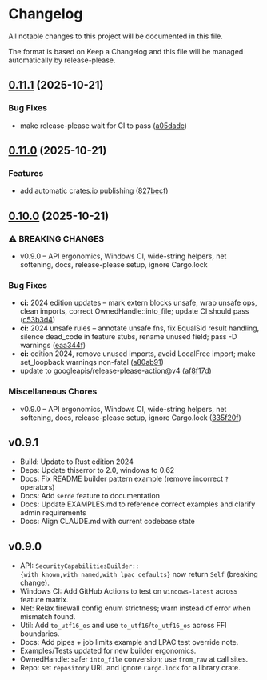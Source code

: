 # Changelog

All notable changes to this project will be documented in this file.

The format is based on Keep a Changelog and this file will be managed automatically by release-please.

## [0.11.1](https://github.com/cpjet64/rappct/compare/rappct-v0.11.0...rappct-v0.11.1) (2025-10-21)


### Bug Fixes

* make release-please wait for CI to pass ([a05dadc](https://github.com/cpjet64/rappct/commit/a05dadc1aecdd7774f3053f0b1f1dc706d72da1c))

## [0.11.0](https://github.com/cpjet64/rappct/compare/rappct-v0.10.0...rappct-v0.11.0) (2025-10-21)


### Features

* add automatic crates.io publishing ([827becf](https://github.com/cpjet64/rappct/commit/827becf4b7aba7dacd300e6c3a7b10175509b21b))

## [0.10.0](https://github.com/cpjet64/rappct/compare/rappct-v0.9.0...rappct-v0.10.0) (2025-10-21)


### ⚠ BREAKING CHANGES

* v0.9.0 – API ergonomics, Windows CI, wide-string helpers, net softening, docs, release-please setup, ignore Cargo.lock

### Bug Fixes

* **ci:** 2024 edition updates – mark extern blocks unsafe, wrap unsafe ops, clean imports, correct OwnedHandle::into_file; update CI should pass ([c53b3d4](https://github.com/cpjet64/rappct/commit/c53b3d4a48a8b9018e9e06a6c24fadb161b503aa))
* **ci:** 2024 unsafe rules – annotate unsafe fns, fix EqualSid result handling, silence dead_code in feature stubs, rename unused field; pass -D warnings ([eaa344f](https://github.com/cpjet64/rappct/commit/eaa344f13e0eaf91b48836ee6b103e767a749ce2))
* **ci:** edition 2024, remove unused imports, avoid LocalFree import; make set_loopback warnings non-fatal ([a80ab91](https://github.com/cpjet64/rappct/commit/a80ab91436143d516a9983ae47b10cd7193365d1))
* update to googleapis/release-please-action@v4 ([af8f17d](https://github.com/cpjet64/rappct/commit/af8f17d379ef7b9413256b46abfaf0f062e9b9e7))


### Miscellaneous Chores

* v0.9.0 – API ergonomics, Windows CI, wide-string helpers, net softening, docs, release-please setup, ignore Cargo.lock ([335f20f](https://github.com/cpjet64/rappct/commit/335f20fad7b8ce9558006f0b0154338c4416afd2))

## v0.9.1

- Build: Update to Rust edition 2024
- Deps: Update thiserror to 2.0, windows to 0.62
- Docs: Fix README builder pattern example (remove incorrect `?` operators)
- Docs: Add `serde` feature to documentation
- Docs: Update EXAMPLES.md to reference correct examples and clarify admin requirements
- Docs: Align CLAUDE.md with current codebase state

## v0.9.0

- API: `SecurityCapabilitiesBuilder::{with_known,with_named,with_lpac_defaults}` now return `Self` (breaking change).
- Windows CI: Add GitHub Actions to test on `windows-latest` across feature matrix.
- Net: Relax firewall config enum strictness; warn instead of error when mismatch found.
- Util: Add `to_utf16_os` and use `to_utf16`/`to_utf16_os` across FFI boundaries.
- Docs: Add pipes + job limits example and LPAC test override note.
- Examples/Tests updated for new builder ergonomics.
- OwnedHandle: safer `into_file` conversion; use `from_raw` at call sites.
- Repo: set `repository` URL and ignore `Cargo.lock` for a library crate.
